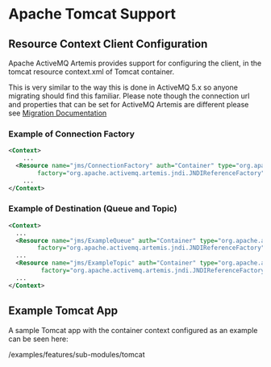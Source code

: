 # Apache Tomcat Support


## Resource Context Client Configuration

Apache ActiveMQ Artemis provides support for configuring the client, in the tomcat resource context.xml of Tomcat container.

This is very similar to the way this is done in ActiveMQ 5.x so anyone migrating should find this familiar.
Please note though the connection url and properties that can be set for ActiveMQ Artemis are different please see [Migration Documentation](https://activemq.apache.org/artemis/migration/)

### Example of Connection Factory
```xml
<Context>
    ...
  <Resource name="jms/ConnectionFactory" auth="Container" type="org.apache.activemq.artemis.jms.client.ActiveMQConnectionFactory" description="JMS Connection Factory"
        factory="org.apache.activemq.artemis.jndi.JNDIReferenceFactory" brokerURL="tcp://localhost:61616" />
    ...
</Context>
````

### Example of Destination (Queue and Topic)

```xml
<Context>
  ...
  <Resource name="jms/ExampleQueue" auth="Container" type="org.apache.activemq.artemis.jms.client.ActiveMQQueue" description="JMS Queue"
        factory="org.apache.activemq.artemis.jndi.JNDIReferenceFactory" address="ExampleQueue" />
  ...
  <Resource name="jms/ExampleTopic" auth="Container" type="org.apache.activemq.artemis.jms.client.ActiveMQTopic" description="JMS Topic"
         factory="org.apache.activemq.artemis.jndi.JNDIReferenceFactory" address="ExampleTopic" />
  ...
</Context>
````

## Example Tomcat App

A sample Tomcat app with the container context configured as an example can be seen here: 

/examples/features/sub-modules/tomcat